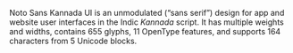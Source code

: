 Noto Sans Kannada UI is an unmodulated (“sans serif”) design for app and website user interfaces in the Indic _Kannada_ script. It has multiple weights and widths, contains 655 glyphs, 11 OpenType features, and supports 164 characters from 5 Unicode blocks.